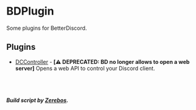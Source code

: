 # BDPlugin

Some plugins for BetterDiscord.

## Plugins
 - [DCController](https://github.com/Piripe/BDPlugins/raw/main/Plugins/DCController) - **[⚠️ DEPRECATED: BD no longer allows to open a web server]** Opens a web API to control your Discord client.

 <br/> <br/>
##### Build script by [Zerebos](https://github.com/rauenzi).
